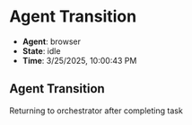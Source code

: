 # Agent Transition

- **Agent**: browser
- **State**: idle
- **Time**: 3/25/2025, 10:00:43 PM

## Agent Transition

Returning to orchestrator after completing task

